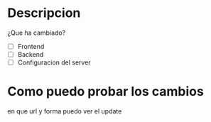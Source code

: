 # Descripcion
¿Que ha cambiado?

- [ ] Frontend
- [ ] Backend
- [ ] Configuracion del server

# Como puedo probar los cambios
en que url y forma puedo ver el update
